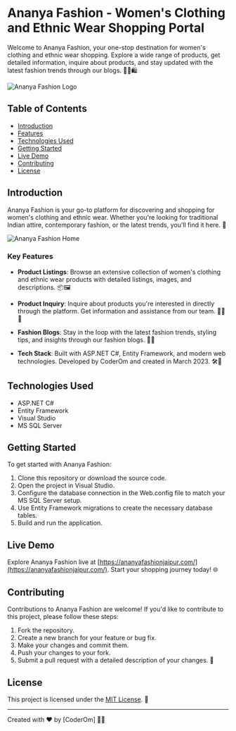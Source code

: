 ﻿# Ananya Fashion - Women's Clothing and Ethnic Wear Shopping Portal

Welcome to Ananya Fashion, your one-stop destination for women's clothing and ethnic wear shopping. Explore a wide range of products, get detailed information, inquire about products, and stay updated with the latest fashion trends through our blogs. 💃👗🛍️

![Ananya Fashion Logo](https://ananyafashionjaipur.com/images/logo/AnanyaLogo.png)

## Table of Contents
- [Introduction](#introduction)
- [Features](#features)
- [Technologies Used](#technologies-used)
- [Getting Started](#getting-started)
- [Live Demo](#live-demo)
- [Contributing](#contributing)
- [License](#license)

## Introduction

Ananya Fashion is your go-to platform for discovering and shopping for women's clothing and ethnic wear. Whether you're looking for traditional Indian attire, contemporary fashion, or the latest trends, you'll find it here. 🌟

![Ananya Fashion Home](https://coderom.databoltahai.in/Content/projectAssets/Images/Projects/3.png)

### Key Features

- **Product Listings**: Browse an extensive collection of women's clothing and ethnic wear products with detailed listings, images, and descriptions. 📦🖼️

- **Product Inquiry**: Inquire about products you're interested in directly through the platform. Get information and assistance from our team. 🙋‍♀️📞

- **Fashion Blogs**: Stay in the loop with the latest fashion trends, styling tips, and insights through our fashion blogs. 💃📝

- **Tech Stack**: Built with ASP.NET C#, Entity Framework, and modern web technologies. Developed by CoderOm and created in March 2023. 🛠️📅

## Technologies Used

- ASP.NET C#
- Entity Framework
- Visual Studio
- MS SQL Server

## Getting Started

To get started with Ananya Fashion:

1. Clone this repository or download the source code.
2. Open the project in Visual Studio.
3. Configure the database connection in the Web.config file to match your MS SQL Server setup.
4. Use Entity Framework migrations to create the necessary database tables.
5. Build and run the application.

## Live Demo

Explore Ananya Fashion live at [https://ananyafashionjaipur.com/](https://ananyafashionjaipur.com/). Start your shopping journey today! 🌐

## Contributing

Contributions to Ananya Fashion are welcome! If you'd like to contribute to this project, please follow these steps:

1. Fork the repository.
2. Create a new branch for your feature or bug fix.
3. Make your changes and commit them.
4. Push your changes to your fork.
5. Submit a pull request with a detailed description of your changes. 🚀

## License

This project is licensed under the [MIT License](LICENSE). 📜

---

Created with ❤️ by [CoderOm] 👩‍💻
